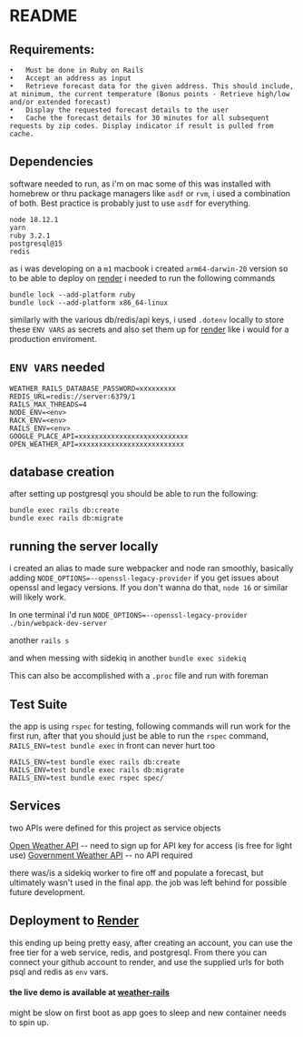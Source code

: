 # README

## Requirements:
	•	Must be done in Ruby on Rails
	•	Accept an address as input
	•	Retrieve forecast data for the given address. This should include, at minimum, the current temperature (Bonus points - Retrieve high/low and/or extended forecast)
	•	Display the requested forecast details to the user
	•	Cache the forecast details for 30 minutes for all subsequent requests by zip codes. Display indicator if result is pulled from cache.


## Dependencies 

software needed to run, as i'm on mac some of this was installed with homebrew or thru package managers like `asdf` or `rvm`, i used a combination of both. Best practice is probably just to use `asdf` for everything. 
```
node 18.12.1
yarn
ruby 3.2.1
postgresql@15
redis
```
as i was developing on a `m1` macbook i created `arm64-darwin-20` version so to be able to deploy on [render](https://render.com) i needed to run the following commands 
```
bundle lock --add-platform ruby
bundle lock --add-platform x86_64-linux
```
similarly with the various db/redis/api keys, i used `.dotenv` locally to store these `ENV VARS` as secrets and also set them up for [render](https://render.com) like i would for a production enviroment. 


## `ENV VARS` needed 

```
WEATHER_RAILS_DATABASE_PASSWORD=xxxxxxxxx
REDIS_URL=redis://server:6379/1
RAILS_MAX_THREADS=4
NODE_ENV=<env>
RACK_ENV=<env>
RAILS_ENV=<env>
GOOGLE_PLACE_API=xxxxxxxxxxxxxxxxxxxxxxxxxxx
OPEN_WEATHER_API=xxxxxxxxxxxxxxxxxxxxxxxxxx
```

## database creation 

after setting up postgresql you should be able to run the following:

```
bundle exec rails db:create 
bundle exec rails db:migrate 
``` 

## running the server locally
i created an alias to made sure webpacker and node ran smoothly, basically adding `NODE_OPTIONS=--openssl-legacy-provider` if you get issues about openssl and legacy versions. If you don't wanna do that, `node 16` or similar will likely work.

In one terminal i'd run
`NODE_OPTIONS=--openssl-legacy-provider ./bin/webpack-dev-server`

another 
`rails s`

and when messing with sidekiq in another
`bundle exec sidekiq`

This can also be accomplished with a `.proc` file and run with foreman

## Test Suite
the app is using `rspec` for testing, following commands will run work for the first run, after that you should just be able to run the `rspec` command, `RAILS_ENV=test bundle exec` in front can never hurt too
```
RAILS_ENV=test bundle exec rails db:create
RAILS_ENV=test bundle exec rails db:migrate
RAILS_ENV=test bundle exec rspec spec/
```
## Services 
two APIs were defined for this project as service objects 

[Open Weather API](https://openweathermap.org/api) -- need to sign up for API key for access (is free for light use)
[Government Weather API](https://www.weather.gov/documentation/services-web-api) -- no API required 

there was/is a sidekiq worker to fire off and populate a forecast, but ultimately wasn't used in the final app. the job was left behind for possible future development. 


## Deployment to [Render](https://render.com)

this ending up being pretty easy, after creating an account, you can use the free tier for a web service, redis, and postgresql. From there you can connect your github account to render, and use the supplied urls for both psql and redis as `env` vars. 

#### the live demo is available at [weather-rails](https://weather-rails.onrender.com)
might be slow on first boot as app goes to sleep and new container needs to spin up.